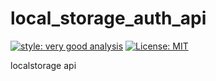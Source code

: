 # local_storage_auth_api

[![style: very good analysis][very_good_analysis_badge]][very_good_analysis_link]
[![License: MIT][license_badge]][license_link]

localstorage api

[license_badge]: https://img.shields.io/badge/license-MIT-blue.svg
[license_link]: https://opensource.org/licenses/MIT
[very_good_analysis_badge]: https://img.shields.io/badge/style-very_good_analysis-B22C89.svg
[very_good_analysis_link]: https://pub.dev/packages/very_good_analysis
